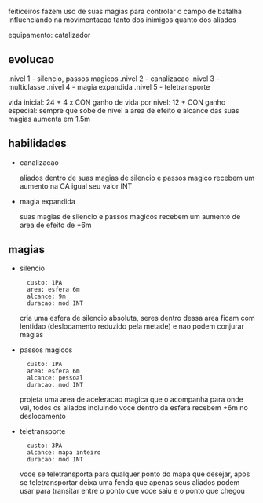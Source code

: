 feiticeiros fazem uso de suas magias para controlar o campo de batalha influenciando na movimentacao tanto dos inimigos quanto dos aliados

equipamento: catalizador

## evolucao

.nivel 1 - silencio, passos magicos
.nivel 2 - canalizacao
.nivel 3 - multiclasse
.nivel 4 - magia expandida
.nivel 5 - teletransporte

vida inicial: 24 + 4 x CON
ganho de vida por nivel: 12 + CON
ganho especial: sempre que sobe de nivel a area de efeito e alcance das suas magias aumenta em 1.5m

## habilidades

- canalizacao

  aliados dentro de suas magias de silencio e passos magico recebem um aumento na CA igual seu valor INT

- magia expandida

  suas magias de silencio e passos magicos recebem um aumento de area de efeito de +6m

## magias

- silencio

        custo: 1PA
        area: esfera 6m
        alcance: 9m
        duracao: mod INT

  cria uma esfera de silencio absoluta, seres dentro dessa area ficam com lentidao (deslocamento reduzido pela metade) e nao podem conjurar magias

- passos magicos

        custo: 1PA
        area: esfera 6m
        alcance: pessoal
        duracao: mod INT

  projeta uma area de aceleracao magica que o acompanha para onde vai, todos os aliados incluindo voce dentro da esfera recebem +6m no deslocamento

- teletransporte

        custo: 3PA
        alcance: mapa inteiro
        duracao: mod INT

  voce se teletransporta para qualquer ponto do mapa que desejar, apos se teletransportar deixa uma fenda que apenas seus aliados podem usar para transitar entre o ponto que voce saiu e o ponto que chegou

